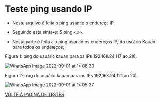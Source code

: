 # Teste ping usando IP

- Neste arquivo é feito o ping usando o endereço IP.
- Seguindo esta sintaxe:  $ ping ``<IP>``.


- Nesta parte é feita a o ping usando os endereços IP, do usuário Kauan para todos os endereços;

Figura 1: ping do usuário kauan para os IPs 192.168.24.(17 ao 20).

![WhatsApp Image 2022-09-01 at 14 06 30](https://user-images.githubusercontent.com/97605797/187972230-ffd9b5be-1cef-4c14-9f1e-d6781a18700b.jpeg)



Figura 2: ping do usuário kauan para os IPs 192.168.24.(21 ao 24).

![WhatsApp Image 2022-09-01 at 14 05 37](https://user-images.githubusercontent.com/97605797/187972219-c879e727-70f7-4e83-b77c-4c918853263f.jpeg)

[VOLTE À PÁGINA DE TESTES](https://github.com/laurargs/RedeApolo/blob/main/RedeApolo-main/RedeApolo-main/testes.md)
